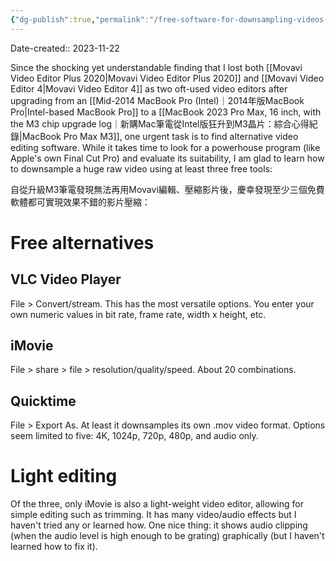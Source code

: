 ```yaml
---
{"dg-publish":true,"permalink":"/free-software-for-downsampling-videos-on-mac-m3-chip-m3/","noteIcon":"2"}
---
```


Date-created:: 2023-11-22

Since the shocking yet understandable finding that I lost both [[Movavi Video Editor Plus 2020\|Movavi Video Editor Plus 2020]] and [[Movavi Video Editor 4\|Movavi Video Editor 4]] as two oft-used video editors after upgrading from an [[Mid-2014 MacBook Pro (Intel)｜2014年版MacBook Pro\|Intel-based MacBook Pro]] to a [[MacBook 2023 Pro Max, 16 inch, with the M3 chip upgrade log｜新購Mac筆電從Intel版狂升到M3晶片：綜合心得紀錄\|MacBook Pro Max M3]], one urgent task is to find alternative video editing software. While it takes time to look for a powerhouse program (like Apple's own Final Cut Pro) and evaluate its suitability, I am glad to learn how to downsample a huge raw video using at least three free tools:

自從升級M3筆電發現無法再用Movavi編輯、壓縮影片後，慶幸發現至少三個免費軟體都可實現效果不錯的影片壓縮：
# Free alternatives

## VLC Video Player

File > Convert/stream. This has the most versatile options. You enter your own numeric values in bit rate, frame rate, width x height, etc.
## iMovie

File > share > file > resolution/quality/speed. About 20 combinations.
## Quicktime

File > Export As. At least it downsamples its own .mov video format. Options seem limited to five: 4K, 1024p, 720p, 480p, and audio only.
# Light editing

Of the three, only iMovie is also a light-weight video editor, allowing for simple editing such as trimming. It has many video/audio effects but I haven't tried any or learned how. One nice thing: it shows audio clipping (when the audio level is high enough to be grating) graphically (but I haven't learned how to fix it).